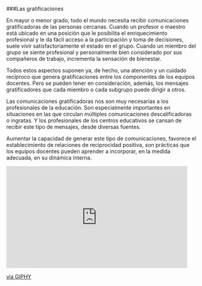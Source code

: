 ###Las gratificaciones

En mayor o menor grado, todo el mundo necesita recibir comunicaciones gratificadoras de las personas cercanas. Cuando un profesor o maestro está ubicado en una posición que le posibilita el enriquecimiento profesional y le da fácil acceso a la participación y toma de decisiones, suele vivir satisfactoriamente el estado en el grupo. Cuando un miembro del grupo se siente profesional y personalmente bien considerado por sus compañeros de trabajo, incrementa la sensación de bienestar.

Todos estos aspectos suponen ya, de hecho, una atención y un cuidado recíproco que genera gratificaciones entre los componentes de los equipos docentes. Pero se pueden tener en consideración, además, los mensajes gratificadores que cada miembro o cada subgrupo puede dirigir a otros.

Las comunicaciones gratificadoras nos son muy necesarias a los profesionales de la educación. Son especialmente importantes en situaciones en las que circulan múltiples comunicaciones descalificadoras o ingratas. Y los profesionales de los centros educativos se cansan de recibir este tipo de mensajes, desde diversas fuentes.

Aumentar la capacidad de generar este tipo de comunicaciones, favorece el establecimiento de relaciones de reciprocidad positiva, son prácticas que los equipos docentes pueden aprender a incorporar, en la medida adecuada, en su dinámica interna.

<iframe src="https://giphy.com/embed/PxOMoE7efZoU8" width="480" height="271" frameBorder="0" class="giphy-embed" allowFullScreen></iframe><p><a href="https://giphy.com/gifs/group-PxOMoE7efZoU8">via GIPHY</a></p>


